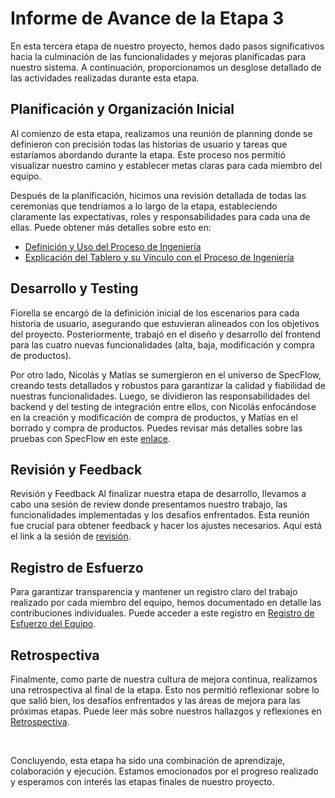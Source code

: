 # Informe de Avance de la Etapa 3

En esta tercera etapa de nuestro proyecto, hemos dado pasos significativos hacia la culminación de las funcionalidades y mejoras planificadas para nuestro sistema. A continuación, proporcionamos un desglose detallado de las actividades realizadas durante esta etapa.

## Planificación y Organización Inicial

Al comienzo de esta etapa, realizamos una reunión de planning donde se definieron con precisión todas las historias de usuario y tareas que estaríamos abordando durante la etapa. Este proceso nos permitió visualizar nuestro camino y establecer metas claras para cada miembro del equipo.

Después de la planificación, hicimos una revisión detallada de todas las ceremonias que tendríamos a lo largo de la etapa, estableciendo claramente las expectativas, roles y responsabilidades para cada una de ellas. Puede obtener más detalles sobre esto en:

* [Definición y Uso del Proceso de Ingeniería](./Documentación/Definición%20y%20Uso%20del%20Proceso%20de%20Ingeniería.md)
* [Explicación del Tablero y su Vínculo con el Proceso de Ingeniería](./Documentación/Explicación%20del%20Tablero%20y%20su%20Vínculo%20con%20el%20Proceso%20de%20Ingeniería.md)

## Desarrollo y Testing

Fiorella se encargó de la definición inicial de los escenarios para cada historia de usuario, asegurando que estuvieran alineados con los objetivos del proyecto. Posteriormente, trabajó en el diseño y desarrollo del frontend para las cuatro nuevas funcionalidades (alta, baja, modificación y compra de productos).

Por otro lado, Nicolás y Matías se sumergieron en el universo de SpecFlow, creando tests detallados y robustos para garantizar la calidad y fiabilidad de nuestras funcionalidades. Luego, se dividieron las responsabilidades del backend y del testing de integración entre ellos, con Nicolás enfocándose en la creación y modificación de compra de productos, y Matías en el borrado y compra de productos. Puedes revisar más detalles sobre las pruebas con SpecFlow en este [enlace]().

## Revisión y Feedback

Revisión y Feedback
Al finalizar nuestra etapa de desarrollo, llevamos a cabo una sesión de review donde presentamos nuestro trabajo, las funcionalidades implementadas y los desafíos enfrentados. Esta reunión fue crucial para obtener feedback y hacer los ajustes necesarios. Aquí está el link a la sesión de [revisión]().

## Registro de Esfuerzo

Para garantizar transparencia y mantener un registro claro del trabajo realizado por cada miembro del equipo, hemos documentado en detalle las contribuciones individuales. Puede acceder a este registro en [Registro de Esfuerzo del Equipo]().

## Retrospectiva

Finalmente, como parte de nuestra cultura de mejora continua, realizamos una retrospectiva al final de la etapa. Esto nos permitió reflexionar sobre lo que salió bien, los desafíos enfrentados y las áreas de mejora para las próximas etapas. Puede leer más sobre nuestros hallazgos y reflexiones en [Retrospectiva]().

<br>

Concluyendo, esta etapa ha sido una combinación de aprendizaje, colaboración y ejecución. Estamos emocionados por el progreso realizado y esperamos con interés las etapas finales de nuestro proyecto.